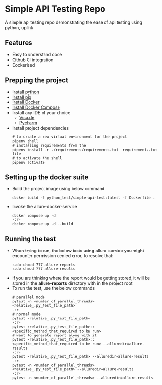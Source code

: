 # Simple API Testing Repo
A simple api testing repo demonstrating the ease of api testing using python, uplink

## Features
- Easy to understand code
- Github CI integration
- Dockerised

## Prepping the project
- [Install python](https://www.python.org/downloads/)
- [Install pip](https://pip.pypa.io/en/stable/installation/)
- [Install Docker](https://docs.docker.com/engine/install/)
- [Install Docker Compose](https://docs.docker.com.zh.xy2401.com/v17.12/compose/install/)
- Install any IDE of your choice
    - [Vscode](https://code.visualstudio.com/)
    - [Pycharm](https://www.jetbrains.com/pycharm/)
- Install project dependencies
    ```
    # to create a new virtual environment for the project
    pipenv shell
    # installing requirements from the 
    pipenv install -r ./requirements/requirements.txt  requirements.txt file
    # to activate the shell
    pipenv activate
    ```

## Setting up the docker suite
- Build the project image using below command
    ```
    docker build -t python_test/simple-api-test:latest -f Dockerfile .
    ```
- Invoke the allure-docker-service
    ```
    docker compose up -d
    -or-
    docker compose up -d --build
    ```
## Running the test
- When trying to run, the below tests using allure-service you might encounter permission denied error, to resolve that:
    ```
    sudo chmod 777 allure-reports
    sudo chmod 777 allure-results
    ```
- If you are thinking where the report would be getting stored, it will be stored in the **allure-reports** directory with in the project root
- To run the test, use the below commands
    ```
    # parallel mode
    pytest -n <number_of_parallel_threads> <relative_.py_test_file_path>
    -or-
    # normal mode
    pytest <relative_.py_test_file_path>
    -or-
    pytest <relative_.py_test_file_path>::<specific_method_that_required to be run>
    # want to generate report along with it
    pytest <relative_.py_test_file_path>::<specific_method_that_required to be run> --alluredir=allure-results
    -or-
    pytest <relative_.py_test_file_path> --alluredir=allure-results
    -or-
    pytest -n <number_of_parallel_threads> <relative_.py_test_file_path> --alluredir=allure-results
    -or- 
    pytest -n <number_of_parallel_threads> --alluredir=allure-results
    ```